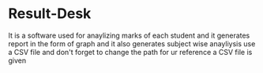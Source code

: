 # Result-Desk
It is a software used for anaylizing marks of each student and it generates report in the form of graph and it also generates subject wise anayliysis use a CSV file and don't forget to change the path
for ur reference a CSV file is given

